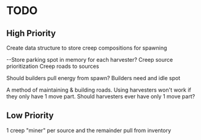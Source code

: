 # TODO

## High Priority
Create data structure to store creep compositions for spawning

--Store parking spot in memory for each harvester?
Creep source prioritization
Creep roads to sources

Should builders pull energy from spawn?
Builders need and idle spot

A method of maintaining & building roads. Using harvesters won't work if they only have 1 move part.
Should harvesters ever have only 1 move part?

## Low Priority
1 creep "miner" per source and the remainder pull from inventory
